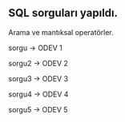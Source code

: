 ## SQL sorguları yapıldı.
Arama ve mantıksal operatörler.

sorgu  -> ODEV 1

sorgu2 -> ODEV 2

sorgu3 -> ODEV 3

sorgu4 -> ODEV 4

sorgu5 -> ODEV 5
